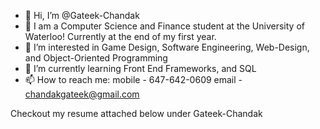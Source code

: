 - 👋 Hi, I’m @Gateek-Chandak
- 📕 I am a Computer Science and Finance student at the University of Waterloo! Currently at the end of my first year.
- 👀 I’m interested in Game Design, Software Engineering, Web-Design, and Object-Oriented Programming
- 🌱 I’m currently learning Front End Frameworks, and SQL
- 📫 How to reach me: mobile - 647-642-0609  email - chandakgateek@gmail.com

Checkout my resume attached below under Gateek-Chandak

<!---
Gateek-Chandak/Gateek-Chandak is a ✨ special ✨ repository because its `README.md` (this file) appears on your GitHub profile.
You can click the Preview link to take a look at your changes.
--->
